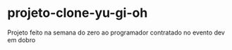 # projeto-clone-yu-gi-oh
Projeto feito na semana do zero ao programador contratado no evento dev em dobro
